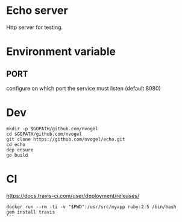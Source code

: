# Echo server

Http server for testing.


# Environment variable

## PORT

configure on which port the service must listen (default 8080)


# Dev

```
mkdir -p $GOPATH/github.com/nvogel
cd $GOPATH/github.com/nvogel
git clone https://github.com/nvogel/echo.git
cd echo
dep ensure
go build
```

# CI

https://docs.travis-ci.com/user/deployment/releases/

````
docker run --rm -ti -v "$PWD":/usr/src/myapp ruby:2.5 /bin/bash
gem install travis
```